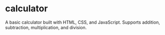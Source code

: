 # calculator
A basic calculator built with HTML, CSS, and JavaScript. Supports addition, subtraction, multiplication, and division.
